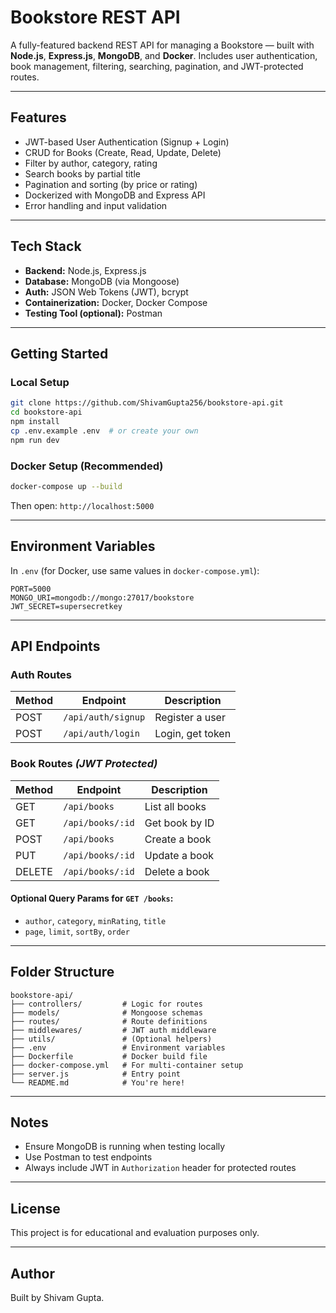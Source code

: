 #  Bookstore REST API

A fully-featured backend REST API for managing a Bookstore — built with **Node.js**, **Express.js**, **MongoDB**, and **Docker**. Includes user authentication, book management, filtering, searching, pagination, and JWT-protected routes.

---

##  Features

-  JWT-based User Authentication (Signup + Login)
-  CRUD for Books (Create, Read, Update, Delete)
-  Filter by author, category, rating
-  Search books by partial title
-  Pagination and sorting (by price or rating)
-  Dockerized with MongoDB and Express API
-  Error handling and input validation

---

##  Tech Stack

- **Backend:** Node.js, Express.js
- **Database:** MongoDB (via Mongoose)
- **Auth:** JSON Web Tokens (JWT), bcrypt
- **Containerization:** Docker, Docker Compose
- **Testing Tool (optional):** Postman

---

##  Getting Started

###  Local Setup

```bash
git clone https://github.com/ShivamGupta256/bookstore-api.git
cd bookstore-api
npm install
cp .env.example .env  # or create your own
npm run dev
```

###  Docker Setup (Recommended)

```bash
docker-compose up --build
```

Then open: `http://localhost:5000`

---

##  Environment Variables

In `.env` (for Docker, use same values in `docker-compose.yml`):

```env
PORT=5000
MONGO_URI=mongodb://mongo:27017/bookstore
JWT_SECRET=supersecretkey
```

---

##  API Endpoints

### Auth Routes
| Method | Endpoint            | Description       |
|--------|---------------------|-------------------|
| POST   | `/api/auth/signup`  | Register a user   |
| POST   | `/api/auth/login`   | Login, get token  |

### Book Routes *(JWT Protected)*
| Method | Endpoint             | Description                  |
|--------|----------------------|------------------------------|
| GET    | `/api/books`         | List all books               |
| GET    | `/api/books/:id`     | Get book by ID               |
| POST   | `/api/books`         | Create a book                |
| PUT    | `/api/books/:id`     | Update a book                |
| DELETE | `/api/books/:id`     | Delete a book                |

#### Optional Query Params for `GET /books`:
- `author`, `category`, `minRating`, `title`
- `page`, `limit`, `sortBy`, `order`

---

##  Folder Structure

```
bookstore-api/
├── controllers/         # Logic for routes
├── models/              # Mongoose schemas
├── routes/              # Route definitions
├── middlewares/         # JWT auth middleware
├── utils/               # (Optional helpers)
├── .env                 # Environment variables
├── Dockerfile           # Docker build file
├── docker-compose.yml   # For multi-container setup
├── server.js            # Entry point
└── README.md            # You're here!
```

---

##  Notes

- Ensure MongoDB is running when testing locally
- Use Postman to test endpoints
- Always include JWT in `Authorization` header for protected routes

---

##  License

This project is for educational and evaluation purposes only.

---

##  Author

Built by Shivam Gupta.